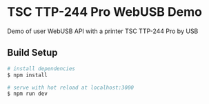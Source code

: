# TSC TTP-244 Pro WebUSB Demo

Demo of user WebUSB API with a printer TSC TTP-244 Pro by USB
[](screen.png)

## Build Setup

```bash
# install dependencies
$ npm install

# serve with hot reload at localhost:3000
$ npm run dev
```